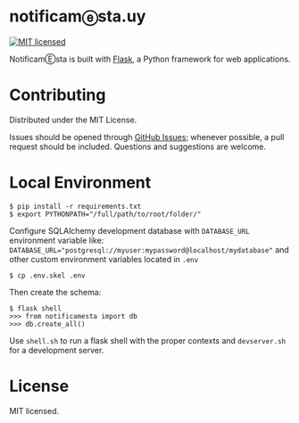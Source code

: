 notificamⓔsta.uy
======

[![MIT licensed](https://img.shields.io/badge/license-MIT-blue.svg)](https://raw.githubusercontent.com/marcanuy/notificamesta/master/LICENSE)

NotificamⒺsta is built with [Flask](http://flask.pocoo.org/), a Python framework for web applications.

# Contributing

Distributed under the MIT License.

Issues should be opened through [GitHub Issues](http://github.com/marcanuy/notificamesta/issues/); whenever possible, a pull request should be included.
Questions and suggestions are welcome.

# Local Environment

    $ pip install -r requirements.txt
    $ export PYTHONPATH="/full/path/to/root/folder/"
	
Configure SQLAlchemy development database with
`DATABASE_URL` environment variable like:
`DATABASE_URL="postgresql://myuser:mypassword@localhost/mydatabase"`
and other custom environment variables located in `.env`

    $ cp .env.skel .env
  
Then create the schema:

    $ flask shell
	>>> from notificamesta import db
    >>> db.create_all()

Use `shell.sh` to run a flask shell with the proper contexts and
`devserver.sh` for a development server.

# License

MIT licensed.
